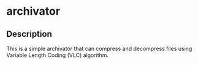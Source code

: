 # archivator

## Description
This is a simple archivator that can compress and decompress files using Variable Length Coding (VLC) algorithm.
